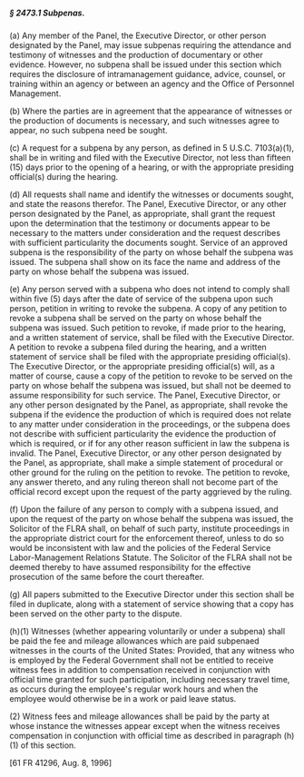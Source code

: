 ##### § 2473.1 Subpenas. #####

(a) Any member of the Panel, the Executive Director, or other person designated by the Panel, may issue subpenas requiring the attendance and testimony of witnesses and the production of documentary or other evidence. However, no subpena shall be issued under this section which requires the disclosure of intramanagement guidance, advice, counsel, or training within an agency or between an agency and the Office of Personnel Management.

(b) Where the parties are in agreement that the appearance of witnesses or the production of documents is necessary, and such witnesses agree to appear, no such subpena need be sought.

(c) A request for a subpena by any person, as defined in 5 U.S.C. 7103(a)(1), shall be in writing and filed with the Executive Director, not less than fifteen (15) days prior to the opening of a hearing, or with the appropriate presiding official(s) during the hearing.

(d) All requests shall name and identify the witnesses or documents sought, and state the reasons therefor. The Panel, Executive Director, or any other person designated by the Panel, as appropriate, shall grant the request upon the determination that the testimony or documents appear to be necessary to the matters under consideration and the request describes with sufficient particularity the documents sought. Service of an approved subpena is the responsibility of the party on whose behalf the subpena was issued. The subpena shall show on its face the name and address of the party on whose behalf the subpena was issued.

(e) Any person served with a subpena who does not intend to comply shall within five (5) days after the date of service of the subpena upon such person, petition in writing to revoke the subpena. A copy of any petition to revoke a subpena shall be served on the party on whose behalf the subpena was issued. Such petition to revoke, if made prior to the hearing, and a written statement of service, shall be filed with the Executive Director. A petition to revoke a subpena filed during the hearing, and a written statement of service shall be filed with the appropriate presiding official(s). The Executive Director, or the appropriate presiding official(s) will, as a matter of course, cause a copy of the petition to revoke to be served on the party on whose behalf the subpena was issued, but shall not be deemed to assume responsibility for such service. The Panel, Executive Director, or any other person designated by the Panel, as appropriate, shall revoke the subpena if the evidence the production of which is required does not relate to any matter under consideration in the proceedings, or the subpena does not describe with sufficient particularity the evidence the production of which is required, or if for any other reason sufficient in law the subpena is invalid. The Panel, Executive Director, or any other person designated by the Panel, as appropriate, shall make a simple statement of procedural or other ground for the ruling on the petition to revoke. The petition to revoke, any answer thereto, and any ruling thereon shall not become part of the official record except upon the request of the party aggrieved by the ruling.

(f) Upon the failure of any person to comply with a subpena issued, and upon the request of the party on whose behalf the subpena was issued, the Solicitor of the FLRA shall, on behalf of such party, institute proceedings in the appropriate district court for the enforcement thereof, unless to do so would be inconsistent with law and the policies of the Federal Service Labor-Management Relations Statute. The Solicitor of the FLRA shall not be deemed thereby to have assumed responsibility for the effective prosecution of the same before the court thereafter.

(g) All papers submitted to the Executive Director under this section shall be filed in duplicate, along with a statement of service showing that a copy has been served on the other party to the dispute.

(h)(1) Witnesses (whether appearing voluntarily or under a subpena) shall be paid the fee and mileage allowances which are paid subpenaed witnesses in the courts of the United States: Provided, that any witness who is employed by the Federal Government shall not be entitled to receive witness fees in addition to compensation received in conjunction with official time granted for such participation, including necessary travel time, as occurs during the employee's regular work hours and when the employee would otherwise be in a work or paid leave status.

(2) Witness fees and mileage allowances shall be paid by the party at whose instance the witnesses appear except when the witness receives compensation in conjunction with official time as described in paragraph (h)(1) of this section.

[61 FR 41296, Aug. 8, 1996]
